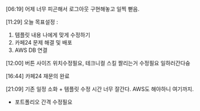 [06:19] 어제 너무 피곤해서 로그아웃 구현해놓고 일찍 뻗음.

[11:29] 오늘 목표설정 :
1. 템플릿 내용 나에게 맞게 수정하기
2. 카페24 문제 해결 및 배포
3. AWS DB 연결

[12:00] 버튼 사이즈 위치수정필요, 테크니컬 스킬 짤리는거 수정필요 일하러간다슝

[16:44] 카페24 재문의 완료

[21:09] 기존 일정 소화 + 템플릿 수정 시간 너무 잘간다. AWS도 해야하니 여기까지.

- 포트폴리오 간격 수정필요